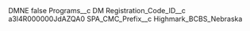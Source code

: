 <?xml version="1.0" encoding="UTF-8"?>
<CustomMetadata xmlns="http://soap.sforce.com/2006/04/metadata" xmlns:xsi="http://www.w3.org/2001/XMLSchema-instance" xmlns:xsd="http://www.w3.org/2001/XMLSchema">
    <label>DMNE</label>
    <protected>false</protected>
    <values>
        <field>Programs__c</field>
        <value xsi:type="xsd:string">DM</value>
    </values>
    <values>
        <field>Registration_Code_ID__c</field>
        <value xsi:type="xsd:string">a3l4R000000JdAZQA0</value>
    </values>
    <values>
        <field>SPA_CMC_Prefix__c</field>
        <value xsi:type="xsd:string">Highmark_BCBS_Nebraska</value>
    </values>
</CustomMetadata>

